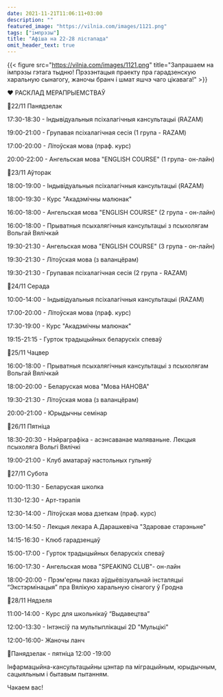 ```yaml
---
date: 2021-11-21T11:06:11+03:00
description: ""
featured_image: "https://vilnia.com/images/1121.png"
tags: ["імпрэзы"]
title: "Афіша на 22-28 лістапада"
omit_header_text: true
---
```

{{< figure src="https://vilnia.com/images/1121.png" title="Запрашаем на імпрэзы гэтага тыдню! Прэзэнтацыя праекту пра гарадзенскую харальную сынагогу, жаночы бранч і шмат яшчэ чаго цікавага!" >}}

❤️‍ РАСКЛАД МЕРАПРЫЕМСТВАЎ

📌22/11 Панядзелак

17:30-18:30 - Індывідуальныя псіхалагічныя кансультацыі (RAZAM)

19:00-21:00 - Групавая псіхалагічная сесія (1 група - RAZAM)

17:00-20:00 - Літоўская мова (праф. курс)

20:00-22:00 - Ангельская мова "ENGLISH COURSE" (1 група- он-лайн)

📌23/11 Аўторак

18:00-19:00 - Індывідуальныя псіхалагічныя кансультацыі (RAZAM)

18:00-19:30 - Курс "Акадэмічны малюнак"

16:00-18:00 - Ангельская мова "ENGLISH COURSE" (2 група - он-лайн)

16:00-18:00 - Прыватныя псыхалягічныя кансультацыі з псыхолягам Вольгай Вялічкай

19:30-21:30 - Ангельская мова "ENGLISH COURSE" (3 група - он-лайн) 

19:30-21:30 - Літоўская мова (з валанцёрам)

19:30-21:30 - Групавая псіхалагічная сесія (2 група - RAZAM)

📌24/11 Серада

10:00-14:00 - Індывідуальныя псіхалагічныя кансультацыі (RAZAM)

17:00-20:00 - Літоўская мова (праф. курс)

17:30-19:00 - Курс "Акадэмічны малюнак"

19:15-21:15 - Гурток традыцыйных беларускіх спеваў

📌25/11 Чацвер

16:00-18:00 - Прыватныя псыхалягічныя кансультацыі з псыхолягам Вольгай Вялічкай

18:00-20:00 - Беларуская мова "Мова НАНОВА"

19:30-21:30 - Літоўская мова (з валанцёрам)

20:00-21:00 - Юрыдычны семінар

📌26/11 Пятніца

18:30-20:30 - Нэйраграфіка - асэнсаванае маляваньне. Лекцыя псыхоляга Вольгі Вялічкі

19:00-21:00 - Клуб аматараў настольных гульняў

📌27/11 Субота

10:00-11:30 - Беларуская школка

11:30-12:30 - Арт-тэрапія

12:30-14:00 - Літоўская мова дзеткам (праф. курс)

13:00-14:50 - Лекцыя лекара А.Дарашкевіча "Здаровае старэньне"

14:15-16:30 - Клюб гарадзенцаў

15:00-17:00 - Гурток традыцыйных беларускіх спеваў

16:00-17:30 - Ангельская мова "SPEAKING CLUB"- он-лайн

18:00-20:00 - Прэм'ерны паказ аўдыёвізуальнай інсталяцыі “Экстэрмінацыя” пра Вялікую харальную сінагогу ў Гродна

📌28/11 Нядзеля

11:00-14:00 - Курс для школьнікаў “Выдавецтва”

12:00-13:30 - Інтэнсіў па мультыплікацыі 2D "Мульцікі"

12:00-16:00- Жаночы ланч

📍Панядзелак - пятніца 12:00 -19:00

Інфармацыйна-кансультацыйны цэнтар па міграцыйным, юрыдычным, сацыяльным і бытавым пытанням.

Чакаем вас!